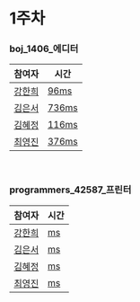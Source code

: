 # 1주차  
### boj_1406_에디터
|참여자|시간|
|---|---|
|[강한희](https://github.com/kanghanhee)|[96ms](https://github.com/youngjinc/algorithm_study/blob/main/week1/hanhee/boj_1406.cpp)|
|[김은서](https://github.com/eunseo2)|[736ms](https://github.com/youngjinc/algorithm_study/blob/main/week1/eunseo/boj_1406_editor.py)|
|[김혜정](https://github.com/hyejungg)|[116ms](https://github.com/youngjinc/algorithm_study/blob/main/week1/hyejung/1406_boj_editor.cpp)|  
|[최영진](https://github.com/youngjinc)|[376ms](https://github.com/youngjinc/algorithm_study/blob/main/week1/youngjin/boj_1406_editor.py)|
 
<br>

### programmers_42587_프린터 
|참여자|시간|
|---|---|
|[강한희](https://github.com/kanghanhee)|[ms]()|
|[김은서](https://github.com/eunseo2)|[ms]()|
|[김혜정](https://github.com/hyejungg)|[ms](https://github.com/youngjinc/algorithm_study/blob/main/week1/hyejung/programmers_printer.cpp)|  
|[최영진](https://github.com/youngjinc)|[ms](https://github.com/youngjinc/algorithm_study/blob/main/week1/youngjin/programmers_42587_printer.py)|
